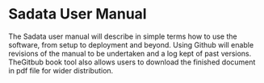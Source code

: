# Sadata User Manual

The Sadata user manual will describe in simple terms how to use the software, from setup to deployment and beyond. Using Github will enable revisions of the manual to be undertaken and a log kept of past versions. TheGitbub book tool also allows users to download the finished document in pdf file for wider distribution. 

